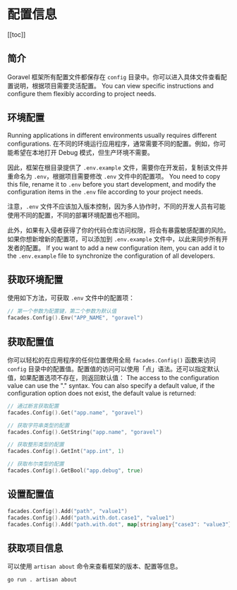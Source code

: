 # 配置信息

[[toc]]

## 简介

Goravel 框架所有配置文件都保存在 `config` 目录中。你可以进入具体文件查看配置说明，根据项目需要灵活配置。 You can view specific instructions and configure them flexibly according to project needs.

## 环境配置

Running applications in different environments usually requires different configurations. 在不同的环境运行应用程序，通常需要不同的配置。例如，你可能希望在本地打开 Debug 模式，但生产环境不需要。

因此，框架在根目录提供了 `.env.example` 文件，需要你在开发前，复制该文件并重命名为 `.env`，根据项目需要修改 `.env` 文件中的配置项。 You need to copy this file, rename it to `.env` before you start development, and modify the configuration items in the `.env` file according to your project needs.

注意，`.env` 文件不应该加入版本控制，因为多人协作时，不同的开发人员有可能使用不同的配置，不同的部署环境配置也不相同。

此外，如果有入侵者获得了你的代码仓库访问权限，将会有暴露敏感配置的风险。如果你想新增新的配置项，可以添加到 `.env.example` 文件中，以此来同步所有开发者的配置。 If you want to add a new configuration item, you can add it to the `.env.example` file to synchronize the configuration of all developers.

## 获取环境配置

使用如下方法，可获取 `.env` 文件中的配置项：

```go
// 第一个参数为配置键，第二个参数为默认值
facades.Config().Env("APP_NAME", "goravel")
```

## 获取配置值

你可以轻松的在应用程序的任何位置使用全局 `facades.Config()` 函数来访问 `config` 目录中的配置值。配置值的访问可以使用「点」语法。还可以指定默认值，如果配置选项不存在，则返回默认值： The access to the configuration value can use the "." syntax. You can also specify a default value, if the configuration option does not exist, the default value is returned:

```go
// 通过断言获取配置
facades.Config().Get("app.name", "goravel")

// 获取字符串类型的配置
facades.Config().GetString("app.name", "goravel")

// 获取整形类型的配置
facades.Config().GetInt("app.int", 1)

// 获取布尔类型的配置
facades.Config().GetBool("app.debug", true)
```

## 设置配置值

```go
facades.Config().Add("path", "value1")
facades.Config().Add("path.with.dot.case1", "value1")
facades.Config().Add("path.with.dot", map[string]any{"case3": "value3"})
```

## 获取项目信息

可以使用 `artisan about` 命令来查看框架的版本、配置等信息。

```bash
go run . artisan about
```
